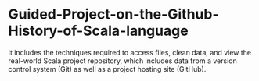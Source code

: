 # Guided-Project-on-the-Github-History-of-Scala-language
It includes the techniques required to access files, clean data, and view the real-world Scala project repository, which includes data from a version control system (Git) as well as a project hosting site (GitHub).
